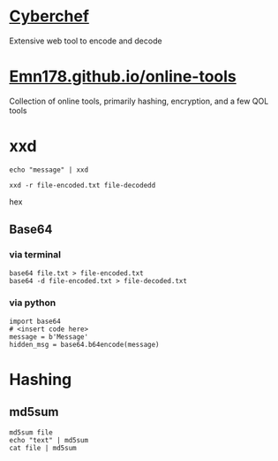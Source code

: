 # [Cyberchef](https://gchq.github.io/CyberChef/)
Extensive web tool to encode and decode

# [Emn178.github.io/online-tools](https://emn178.github.io/online-tools/)
Collection of online tools, primarily hashing, encryption, and a few QOL tools
# xxd

```
echo "message" | xxd
```

```
xxd -r file-encoded.txt file-decodedd
```

hex



## Base64
### via terminal
```
base64 file.txt > file-encoded.txt
base64 -d file-encoded.txt > file-decoded.txt
```
### via python
```
import base64
# <insert code here>
message = b'Message'
hidden_msg = base64.b64encode(message)
```

# Hashing
## md5sum
```
md5sum file
echo "text" | md5sum
cat file | md5sum
```
